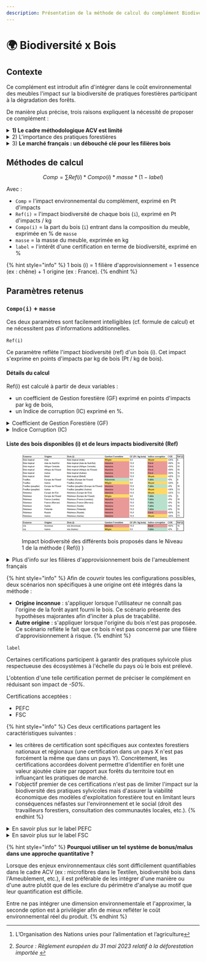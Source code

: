 ```yaml
---
description: Présentation de la méthode de calcul du complément Biodiversité x Bois .
---
```


# 🌍 Biodiversité x Bois

## Contexte

Ce complément est introduit afin d'intégrer dans le coût environnemental des meubles l'impact sur la biodiversité de pratiques forestières participant à la dégradation des forêts.&#x20;

De manière plus précise, trois raisons expliquent la nécessité de proposer ce complément :&#x20;

<details>

<summary><strong>1)  Le cadre méthodologique ACV est limité</strong></summary>

Le cadre de l'analyse de cycle de vie (ACV) ne permet pas, à date, de différencier l'impact sur la biodiversité locale de différentes pratiques forestières. En effet les impacts sur la biodiversité sont quantifiés de manière incomplète avec les 16 indicateurs PEF existants. Ceux ci permettent principalement de couvrir les pressions globales pesant sur la biodiversité (ex: changement climatique, eutrophisation, artificalisation des terres...). Cependant les indicateurs actuels ne permettent pas de tenir compte de la composition des peuplements forestiers, de l'effet des coupes rases, du tassement du sol ou encore de la présence de bois mort dans les parcelles par exemple. Des travaux de recherche sont en cours afin d'améliorer les méthodes via l'intégration de nouveaux indicateurs (ex : EF4.0 et GLAM). En attendant la maturité scientifique et technique de ces outils, les compléments apportent une approche simple et pragmatique pour couvrir ces enjeux incontournables.&#x20;

</details>

<details>

<summary>2) L'importance des pratiques forestières </summary>

La dégradation et la déforestation des forêts progressent à une vitesse alarmante à travers le monde. La [FAO ](#user-content-fn-1)[^1]estime que 420 millions d’hectares de forêts (c. 10 % des forêts existantes = superficie plus vaste que l’Union européenne) ont disparu dans le monde entre 1990 et 2020.

La déforestation et la dégradation des forêts sont également des facteurs importants du réchauffement climatique et de la perte de biodiversité, les deux défis environnementaux les plus importants de notre époque.

Les pratiques de gestion forestière sont très différentes selon les exploitants et les zones géographiques. Certaines pratiques permettent de préserver la biodiversité, alors que d'autres sont néfastes. Il est nécessaire de pouvoir refléter cela dans le cout environnemental.&#x20;

_Source : Règlement européen du 31 mai 2023 relatif à la déforestation importée_&#x20;

</details>

<details>

<summary>3) <strong>Le marché français : un débouché clé pour les filières bois</strong> </summary>

Plusieurs secteurs d'activité français (ameublement, construction, jouets, etc.) constituent un débouché pour les filières bois. L'Ameublement est un contributeur significatif de la consommation française de bois. Tout bois utilisé sur ce secteur peut provenir de forêts participant à leur dégradation ("gestion intensive").&#x20;

Concernant la déforestation, quelques approvisionnements en bois d'ameublement peuvent être concernés. Cependant il est à noter que la principale cause de déforestation à l'échelle mondiale est l'expansion de l'agriculture à hauteur de 90% (source[^2]).&#x20;

{% hint style="info" %}
Le bois fait partie des quelques produits de base consommés au sein de l'UE et participant à la déforestation. Il se classe 3ème (9% de la déforestation dont l'UE est responsable provient du bois) après l'huile de plame (34%) et le soja (33%)

_Source : Règlement européen du 31 mai 2023 relatif à la déforestation importée_&#x20;
{% endhint %}

</details>

## Méthodes de calcul

$$
Comp =  \sum Ref(i) * Compo(i) * masse * (1-label)
$$

Avec :&#x20;

* `Comp` = l'impact environnemental du complément, exprimé en Pt d'impacts
* `Ref(i)` = l'impact biodiversité de chaque bois (`i`), exprimé en Pt d'impacts / kg&#x20;
* `Compo(i)` = la part du bois (`i`) entrant dans la composition du meuble, exprimée en % de `masse`
* `masse` = la masse du meuble, exprimée en kg&#x20;
* `label` =  l'intérêt d'une certification en terme de biodiversité, exprimé en %&#x20;

{% hint style="info" %}
1 bois (i) = 1 filière d'approvisionnement = 1 essence (ex : chêne) + 1 origine (ex : France). &#x20;
{% endhint %}

## Paramètres retenus

### &#x20;`Compo(i)` + `masse`

Ces deux paramètres sont facilement intelligibles (cf. formule de calcul) et ne nécessitent pas d'informations additionnelles.

`Ref(i)`&#x20;

Ce paramètre reflète l'impact biodiversité (ref) d'un bois (i). Cet impact s'exprime en points d'impacts par kg de bois (Pt / kg de bois).

#### Détails du calcul

Ref(i) est calculé à partir de deux variables :&#x20;

* un coefficient de Gestion forestière (GF) exprimé en points d'impacts par kg de bois,
* &#x20;un Indice de corruption (IC) exprimé en %.

<details>

<summary>Coefficient de Gestion Forestière (GF)</summary>

_Unité = Points d'impact / kg de bois_

Ce paramètre caractérise l'impact sur la biodiversité de différents modes de gestion forestière.&#x20;

3 catégories de gestion forestière sont proposés :&#x20;

* Intensive = 10 Pts d'impact / kg de bois
* Mitigée = 5 Pts d'impact / kg de bois
* Raisonnée = 0 Pts d'impact / kg de bois

{% hint style="info" %}
**En savoir plus**

Pour chaque filière d'approvisionnement (ex : Bois tropical \_ Asie du Sud-Est), un mode de gestion forestière par défaut est appliqué (ex : _Mitigée_ pour les résineux en provenance d'Europe de l'Ouest). Ces scénarios visent à différencier différentes filières d'approvisionnement selon leur niveau de risque d'un point de vue gestion forestière <⇒ biodiversité.&#x20;

Les valeurs par défaut se basent sur l'état de l'art compilé par Ecobalyse dans le cadre des travaux menés sur le premier semestre 2025. Concrètement, le mode de gestion forestière appliqué par défaut vise à distinguer les pratiques intensives (ex : forêts de plantation) de pratiques raisonnées (ex : futaire irrégulière). Effectivement, un lien direct existe entre le mode de gestion forestière et la biodiversité au sein de tous les compartiments de l'ecosystème. &#x20;

Les principales sources utilisées pour estimer ces paramètre par origine sont :&#x20;

* des outils d'imagerie satellitaire permettant d'identifier les régions sylvicoles proposant une exploitation intensive des forêts ([carte 1](https://gfw.global/4kZ6RaB) de gains et pertes de couvert forestier entre 2000 et 2020 / [carte 2](https://gfw.global/41N4ujO) présentant les forêts de plantation),
* des ressources bibliographiques permettant de mieux comprendre les régions sylvicoles à risque concernant leur gestion des forêts,
* des entretiens et ateliers avec les filières Ameublement et Bois/Forêt (ex : atelier Sylviculture du 30/01/2025; support accessible [ici](https://miro.com/app/board/uXjVLn9pEjg=/?share_link_id=467200481479)).
{% endhint %}

</details>

<details>

<summary>Indice Corruption (IC) </summary>

_Unité = % (majoration de GF de +x%)_&#x20;

Le niveau de corruption d'une zone géographique spécifique renforce le risque de pratiques forestières néfastes pour les écosystèmes.&#x20;

Pour approfondir ce constat voici deux sources d'intérêt (non exhaustif) :\
(i) _règlement UE 2023/1115 relatif aux produits "zéro déforestation",_ \
(ii) _WWF  Evaluation de la mise en oeuvre du RBUE  fiche d'évaluation pays : France_),\
(iii) une étude de l'Africa Center (organisme américain) sur le bassin du Congo (accessible [ici](https://africacenter.org/fr/spotlight/lexploitation-forestiere-illegale-en-afrique-et-ses-implications-en-matiere-de-securite/)).

Ce paramètre vise donc à refléter les risques accrus en terme de biodiversité associés à des bois issus de zones soumises à des niveaux importants de corruption.&#x20;

&#x20;Le niveau de corruption est estimé grâce au _Corruption Perception Index (score CPI)_ développé par Transparency International (cf. ci-dessous).

3 niveaux de corruption sont proposés :&#x20;

* Elevé (score CPI inférieur à 30)

- Moyen (score CPI entre 30 et 59)

* Faible (score CP au moins égal à 60)

Pour chaque niveau, un **coefficient de corruption (COR)** est appliqué; ce dernier vient préciser l'impact Biodiversité (BIO) du bois :&#x20;

| Elevé | Moyen | Faible |
| ----- | ----- | ------ |
| +50%  | +25%  | 0%     |

{% hint style="info" %}
**En savoir plus**&#x20;

Cet indice est basé sur le [Corruption Perceptions Index](https://www.transparency.org/en/cpi/2023) (CPI) de l'année 2023.&#x20;

Le CPI vise à mesurer les niveaux de corruption perçus dans le secteur public à travers le monde. Cet indice annuel est publié par Transparency International, une organisation non gouvernementale qui lutte contre la corruption.\
L'indice est basé sur des enquêtes et des évaluations d'experts qui portent sur divers aspects de la corruption, tels que l'abus de pouvoir public à des fins privées, les pots-de-vin, et la détournement de fonds publics.\
Les pays sont notés sur une échelle de 0 à 100, où 0 signifie un niveau de corruption perçu très élevé et 100 signifie un niveau très faible.
{% endhint %}

</details>

#### Liste des bois disponibles (i) et de leurs impacts biodiversité (Ref)&#x20;

<figure><img src="../../.gitbook/assets/image (1) (1) (1) (1) (1) (1) (1).png" alt=""><figcaption><p>Impact biodiversité des différents bois proposés dans le Niveau 1 de la méthode ( Ref(i) )</p></figcaption></figure>

<details>

<summary>Plus d'info sur les filières d'approvisionnement bois de l'ameublement français</summary>

La majorité du bois d'ameublement est importé (c. 67% du volume consommé en 2019).

Parmi ces importations :&#x20;

* près de la moitié concernent des achats directs de meubles,
* près d'un-tiers concernent des panneaux,
* le reste étant du bois d'oeuvre (majoritairement feuillus)

:bulb: Remonter à l'origine de la forêt pour les bois d'ameublement est difficile pour la majorité des metteurs sur le marché. Dès lors, proposer des scénarios par défaut permet d'intégrer dans le coût environnemental les enjeux biodiversité liés aux pratiques forestières les plus probables pour chaque bois. Pour un metteur de marché maîtrisant la traçabilité de son bois, le dispositif d'affichage environnemental est construit de telle sorte qu'il lui sera possible de préciser ces pratiques forestières, et donc l'impact du complément..&#x20;

![](<../../.gitbook/assets/Consommation de bois _ secteur Ameublement (2019) (4).png>)

Principales sources utilisées pour ces statistiques :&#x20;

* Etude Carbone 4 \_ [Scénario de convergence de filière](https://www.carbone4.com/article-scenario-carbone-foret-bois) (Décembre 2023)
* Données de la filère Bois-Ameublement

</details>

{% hint style="info" %}
Afin de couvrir toutes les configurations possibles, deux scénarios non spécifiques à une origine ont été intégrés dans la méthode :&#x20;

* **Origine inconnue** :  s'appliquer lorsque l'utilisateur ne connaît pas l'origine de la forêt ayant fourni le bois. Ce scénario présente des hypothèses majorantes afin d'inciter à plus de traçabilité.&#x20;
* **Autre origine** : s'appliquer lorsque l'origine du bois n'est pas proposée. Ce scénario reflète le fait que ce bois n'est pas concerné par une filière d'approvisionnement à risque.&#x20;
{% endhint %}

`label`&#x20;

Certaines certifications participent à garantir des pratiques sylvicole plus respectueuse des écosystèmes à l'échelle du pays où le bois est prélevé.&#x20;

L'obtention d'une telle certification permet de préciser le complément en réduisant son impact de _-50%_.

Certifications acceptées :&#x20;

* PEFC
* FSC

{% hint style="info" %}
Ces deux certifications partagent les caractéristiques suivantes :&#x20;

* les critères de certification sont spécifiques aux contextes forestiers nationaux et régionaux (une certification dans un pays X n'est pas forcément la même que dans un pays Y). Concrètement, les certifications accordées doivent permettre d’identifier en forêt une valeur ajoutée claire par rapport aux forêts du territoire tout en influançant les pratiques de marché.&#x20;
* l'objectif premier de ces certifications n'est pas de limiter l'impact sur la biodiversité des pratiques sylvicoles mais d'assurer la viabilité économique des modèles d'exploitation forestière tout en limitant leurs conséquences néfastes sur l'environnement et le social (droit des travailleurs forestiers, consultation des communautés locales, etc.).
{% endhint %}

<details>

<summary>En savoir plus sur le label PEFC</summary>

Créé en 1999 par des propriétaires forestiers européens, le label PEFC (Programme for the Endorsement of Forest Certification) rassemble aujourd’hui les acteurs de la filière bois de près de 50 pays désireux de s’engager en faveur d'une gestion raisonnée et durable de la forêt.

</details>

<details>

<summary>En savoir plus sur le label FSC</summary>

Forest Stewardship Council (FSC®) est une organisation non gouvernementale créée en 1993 par la volonté d’un groupe d’entreprises, d’associations environnementales et de représentants des droits sociaux.&#x20;

</details>

{% hint style="info" %}
**Pourquoi utiliser un tel système de bonus/malus dans une approche quantitative ?**

Lorsque des enjeux environnementaux clés sont difficilement quantifiables dans le cadre ACV (ex : microfibres dans le Textilen, biodiversité bois dans l'Ameublement, etc.), il est préférable de les intégrer d'une manière ou d'une autre plutôt que de les exclure du périmètre d'analyse au motif que leur quantification est difficile.&#x20;

Entre ne pas intégrer une dimension environnementale et l'approximer, la seconde option est à privilégier afin de mieux refléter le coût environnemental réel du produit.
{% endhint %}

[^1]: L’Organisation des Nations unies pour l’alimentation et l’agriculture

[^2]: _Source : Règlement européen du 31 mai 2023 relatif à la déforestation importée_&#x20;
